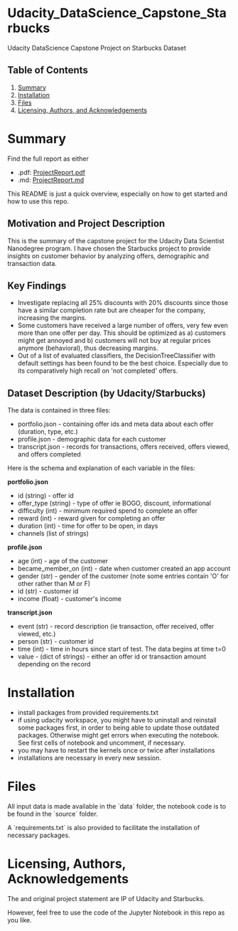 # Udacity_DataScience_Capstone_Starbucks
Udacity DataScience Capstone Project on Starbucks Dataset


## Table of Contents
1. [Summary](#summary)
2. [Installation](#installation)
3. [Files](#files)
4. [Licensing, Authors, and Acknowledgements](#licensing)


# Summary <a name="summary"></a>
Find the full report as either 
- .pdf: [ProjectReport.pdf](https://github.com/pschropp/Udacity_DataScience_Capstone_Starbucks/blob/main/ProjectReport/Project%20Report.pdf) 
- .md: [ProjectReport.md](https://github.com/pschropp/Udacity_DataScience_Capstone_Starbucks/blob/main/ProjectReport/Udacity%20DataScientist/21_Capstone%20Project%20Starbucks/20_Project%20Report.md) 

This README is just a quick overview, especially on how to get started and how to use this repo.


## Motivation and Project Description
This is the summary of the capstone project for the Udacity Data Scientist Nanodegree program. I have chosen the Starbucks project to provide insights on customer behavior by analyzing offers, demographic and transaction data.

## Key Findings

- Investigate replacing all 25% discounts with 20% discounts since those have a similar completion rate but are cheaper for the company, increasing the margins.
- Some customers have received a large number of offers, very few even more than one offer per day. This should be optimized as a) customers might get annoyed and b) customers will not buy at regular prices anymore (behavioral), thus decreasing margins.
- Out of a list of evaluated classifiers, the DecisionTreeClassifier with default settings has been found to be the best choice. Especially due to its comparatively high recall on 'not completed' offers.


## Dataset Description (by Udacity/Starbucks)

The data is contained in three files:

- portfolio.json - containing offer ids and meta data about each offer (duration, type, etc.)
- profile.json - demographic data for each customer
- transcript.json - records for transactions, offers received, offers viewed, and offers completed

Here is the schema and explanation of each variable in the files:

**portfolio.json**

- id (string) - offer id
- offer_type (string) - type of offer ie BOGO, discount, informational
- difficulty (int) - minimum required spend to complete an offer
- reward (int) - reward given for completing an offer
- duration (int) - time for offer to be open, in days
- channels (list of strings)

**profile.json**

- age (int) - age of the customer
- became\_member\_on (int) - date when customer created an app account
- gender (str) - gender of the customer (note some entries contain 'O' for other rather than M or F)
- id (str) - customer id
- income (float) - customer's income

**transcript.json**

- event (str) - record description (ie transaction, offer received, offer viewed, etc.)
- person (str) - customer id
- time (int) - time in hours since start of test. The data begins at time t=0
- value - (dict of strings) - either an offer id or transaction amount depending on the record



# Installation <a name="installation"></a>
- install packages from provided requirements.txt
- if using udacity workspace, you might have to uninstall and reinstall some packages first, in order to being able to update those outdated packages. Otherwise might get errors when executing the notebook. See first cells of notebook and uncomment, if necessary.
- you may have to restart the kernels once or twice after installations
- installations are necessary in every new session.


# Files <a name=files></a>
All input data is made available in the ´data´ folder, the notebook code is to be found in the ´source´ folder.

A ´requirements.txt´ is also provided to facilitate the installation of necessary packages.

# Licensing, Authors, Acknowledgements<a name="licensing"></a>
The and original project statement are IP of Udacity and Starbucks. 

However, feel free to use the code of the Jupyter Notebook in this repo as you like.
